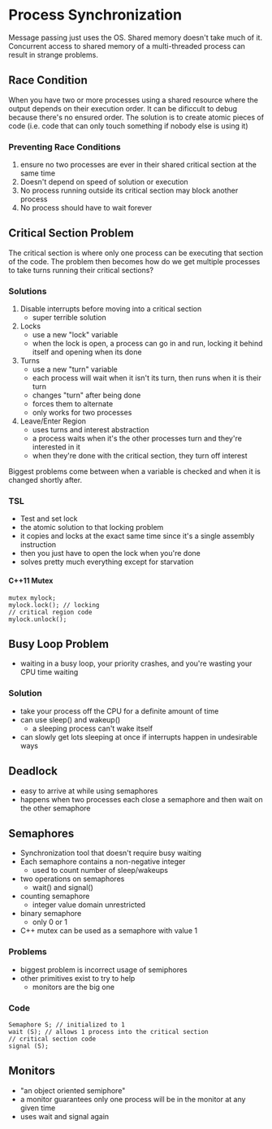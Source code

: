 Process Synchronization
=====
Message passing just uses the OS. Shared memory doesn't take much of it. Concurrent access to shared memory of a multi-threaded process can result in strange problems.

## Race Condition
When you have two or more processes using a shared resource where the output depends on their execution order.
It can be dificcult to debug because there's no ensured order.
The solution is to create atomic pieces of code (i.e. code that can only touch something if nobody else is using it)

### Preventing Race Conditions
1. ensure no two processes are ever in their shared critical section at the same time
2. Doesn't depend on speed of solution or execution
3. No process running outside its critical section may block another process
4. No process should have to wait forever

## Critical Section Problem
The critical section is where only one process can be executing that section of the code.
The problem then becomes how do we get multiple processes to take turns running their critical sections?

### Solutions
1. Disable interrupts before moving into a critical section
    - super terrible solution
2. Locks
    - use a new "lock" variable
    - when the lock is open, a process can go in and run, locking it behind itself and opening when its done
3. Turns
    - use a new "turn" variable
    - each process will wait when it isn't its turn, then runs when it is their turn
    - changes "turn" after being done
    - forces them to alternate
    - only works for two processes
4. Leave/Enter Region
    - uses turns and interest abstraction
    - a process waits when it's the other processes turn and they're interested in it
    - when they're done with the critical section, they turn off interest

Biggest problems come between when a variable is checked and when it is changed shortly after.

### TSL
- Test and set lock
- the atomic solution to that locking problem
- it copies and locks at the exact same time since it's a single assembly instruction
- then you just have to open the lock when you're done
- solves pretty much everything except for starvation

#### C++11 Mutex
```
mutex mylock;
mylock.lock(); // locking
// critical region code
mylock.unlock();
```

## Busy Loop Problem
- waiting in a busy loop, your priority crashes, and you're wasting your CPU time waiting

### Solution
- take your process off the CPU for a definite amount of time
- can use sleep() and wakeup()
    - a sleeping process can't wake itself
- can slowly get lots sleeping at once if interrupts happen in undesirable ways

## Deadlock
- easy to arrive at while using semaphores
- happens when two processes each close a semaphore and then wait on the other semaphore

## Semaphores
- Synchronization tool that doesn't require busy waiting
- Each semaphore contains a non-negative integer
    - used to count number of sleep/wakeups
- two operations on semaphores
    - wait() and signal()
- counting semaphore
    - integer value domain unrestricted
- binary semaphore
    - only 0 or 1
- C++ mutex can be used as a semaphore with value 1

### Problems
- biggest problem is incorrect usage of semiphores
- other primitives exist to try to help
    - monitors are the big one


### Code
```
Semaphore S; // initialized to 1
wait (S); // allows 1 process into the critical section
// critical section code
signal (S); 
```

## Monitors
- "an object oriented semiphore"
- a monitor guarantees only one process will be in the monitor at any given time
- uses wait and signal again